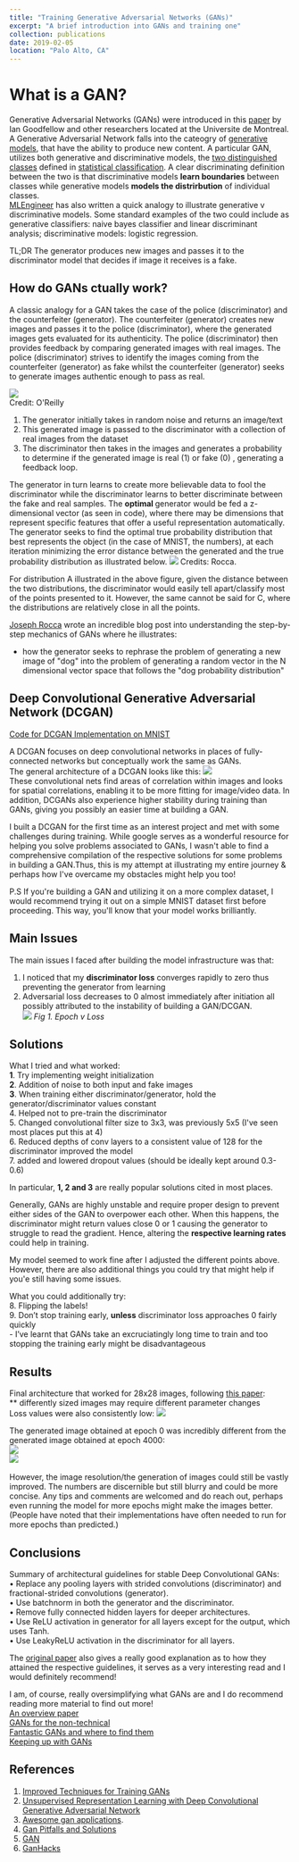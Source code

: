```yaml
---
title: "Training Generative Adversarial Networks (GANs)"
excerpt: "A brief introduction into GANs and training one"
collection: publications
date: 2019-02-05
location: "Palo Alto, CA"
---
```


# What is a GAN? 
Generative Adversarial Networks (GANs) were introduced in this [paper](https://arxiv.org/abs/1406.2661) by Ian Goodfellow and other researchers located at the Universite de Montreal. A Generative Adversarial Network falls into the cateogry of [generative models](https://en.wikipedia.org/wiki/Generative_model), that have the ability to produce new content. 
A particular GAN, utilizes both generative and discriminative models, the [two distinguished classes](http://papers.nips.cc/paper/2020-on-discriminative-vs-generative-classifiers-a-comparison-of-logistic-regression-and-naive-bayes.pdf) defined in [statistical classification](https://en.wikipedia.org/wiki/Generative_model).
A clear discriminating definition between the two is that discriminative models <b>learn boundaries</b> between classes 
while generative models <b>models the distrirbution</b> of individual classes. <br> 
[MLEngineer](https://medium.com/@mlengineer/generative-and-discriminative-models-af5637a66a3) has also written a quick analogy to illustrate generative v discriminative models. 
Some standard examples of the two could include as generative classifiers: naive bayes classifier and linear discriminant analysis; discriminative models: logistic regression. 

TL;DR The generator produces new images and passes it to the discriminator model that decides if image it receives is a fake. 

## How do GANs ctually work? 
A classic analogy for a GAN takes the case of the police (discriminator) and the counterfeiter (generator). The counterfeiter (generator) creates new images and passes it to the police (discriminator), where the generated images gets evaluated for its authenticity. The police (discriminator) then provides feedback by comparing generated images with real images. The police (discriminator) strives to identify the images coming from the counterfeiter (generator) as fake whilst the counterfeiter (generator) seeks to generate images authentic enough to pass as real. 

![](/images/gan_schema.png) <br>
Credit: O'Reilly <br>
1. The generator initially takes in random noise and returns an image/text
2. This generated image is passed to the discriminator with a collection of real images from the dataset
3. The discriminator then takes in the images and generates a probability to determine if the generated image is real (1) or fake (0) , generating a feedback loop. 

The generator in turn learns to create more believable data to fool the discriminator while the discriminator learns to better discriminate between the fake and real samples. 
The <b> optimal </b> generator would be fed a z-dimensional vector (as seen in code), where there may be dimensions that represent specific features that offer a useful representation automatically. The generator seeks to find the optimal true probability distribution that best represents the object (in the case of MNIST, the numbers), at each iteration minimizing the error distance between the generated and the true probability distribution as illustrated below. 
![](/images/distribution.jpeg)
Credits: Rocca.

For distribution A illustrated in the above figure, given the distance between the two distributions, the discriminator would easily tell apart/classify most of the points presented to it. However, the same cannot be said for C, where the distributions are relatively close in all the points. 

[Joseph Rocca](https://towardsdatascience.com/understanding-generative-adversarial-networks-gans-cd6e4651a29) wrote an incredible blog post into understanding the step-by-step mechanics of GANs where he illustrates: 
- how the generator seeks to rephrase the problem of generating a new image of "dog" into the problem of generating a random vector in the N dimensional vector space that follows the "dog probability distribution"

## Deep Convolutional Generative Adversarial Network (DCGAN) 
[Code for DCGAN Implementation on MNIST](https://github.com/kmualim/DCGAN-Keras-Implementation)

A DCGAN focuses on deep convolutional networks in places of fully-connected networks but conceptually work the same as GANs.
<br> The general architecture of a DCGAN looks like this: 
![](https://github.com/kmualim/DCGAN-Keras-Implementation/blob/master/files/dcgan-image.png) </br> 
These convolutional nets find areas of correlation within images and looks for spatial correlations, enabling it to be more fitting for image/video data.
In addition, DCGANs also experience higher stability during training than GANs, giving you possibly an easier time at building a GAN. 

I built a DCGAN for the first time as an interest project and met with some challenges during training. While google serves as a wonderful resource for helping you solve problems associated to GANs, 
I wasn't able to find a comprehensive compilation of the respective solutions for some problems in building a GAN.Thus, this is my attempt at illustrating my entire journey & perhaps how I've overcame my obstacles might help you too! 

P.S If you're building a GAN and utilizing it on a more complex dataset, I would recommend trying it out on a simple MNIST dataset first before proceeding. This way, you'll know that your model works brilliantly. 

## Main Issues
The main issues I faced after building the model infrastructure was that:
  1. I noticed that my <b>discriminator loss</b> converges rapidly to zero thus preventing the generator from learning
  2. Adversarial loss decreases to 0 almost immediately after initiation
all possibly attributed to the instability of building a GAN/DCGAN. <br> 
![](/images/gan-initialrun.png)
  <i> Fig 1. Epoch v Loss </i> 

## Solutions
What I tried and what worked: <br>
  <b>1</b>. Try implementing weight initialization <br>
  <b>2</b>. Addition of noise to both input and fake images <br>
  <b>3</b>. When training either discriminator/generator, hold the generator/discriminator values constant <br>
  4. Helped not to pre-train the discriminator <br>
  5. Changed convolutional filter size to 3x3, was previously 5x5 (I've seen most places put this at 4) <br>
  6. Reduced depths of conv layers to a consistent value of 128 for the discriminator improved the model <br>
  7. added and lowered dropout values (should be ideally kept around 0.3-0.6)
  
In particular, <b>1, 2 and 3</b> are really popular solutions cited in most places. 

Generally, GANs are highly unstable and require proper design to prevent either sides of the GAN to overpower each other. When this happens, the discriminator might return values close 0 or 1 causing the generator to struggle to read the gradient. Hence, altering the <b> respective learning rates </b> could help in training. 

My model seemed to work fine after I adjusted the different points above. 
However, there are also additional things you could try that might help if you'e still having some issues. 

What you could additionally try: <br>
  8. Flipping the labels!<br>
  9. Don’t stop training early, <b>unless</b> discriminator loss approaches 0 fairly quickly <br>
    - I’ve learnt that GANs take an excruciatingly long time to train and too stopping the training early might be disadvantageous <br>

## Results
Final architecture that worked for 28x28 images, following [this paper](https://arxiv.org/pdf/1511.06434.pdf): <br>
** differently sized images may require different parameter changes 
<br>
Loss values were also consistently low: 
![](/images/final-run.png) <br>

The generated image obtained at epoch 0 was incredibly different from the generated image obtained at epoch 4000: <br>
![](/images/origin-img.png) <br> 
![](/images/final-img.png) <br>
<br>
However, the image resolution/the generation of images could still be vastly improved. The numbers are discernible but still blurry and could be more concise. Any tips and comments are welcomed and do reach out, perhaps even running the model for more epochs might make the images better. (People have noted that their implementations have often needed to run for more epochs than predicted.)

## Conclusions
Summary of architectural guidelines for stable Deep Convolutional GANs: <br>
• Replace any pooling layers with strided convolutions (discriminator) and fractional-strided 
convolutions (generator). <br>
• Use batchnorm in both the generator and the discriminator. <br>
• Remove fully connected hidden layers for deeper architectures. <br>
• Use ReLU activation in generator for all layers except for the output, which uses Tanh. <br>
• Use LeakyReLU activation in the discriminator for all layers. <br>

The [original paper](https://arxiv.org/pdf/1511.06434.pdf) also gives a really good explanation as to how they attained the respective guidelines, it serves as a very interesting read and I would definitely recommend! 

I am, of course, really oversimplifying what GANs are and I do recommend reading more material to find out more! <br> 
[An overview paper](https://arxiv.org/abs/1710.07035) <br> 
[GANs for the non-technical](https://www.analyticsvidhya.com/blog/2017/06/introductory-generative-adversarial-networks-gans/) <br> 
[Fantastic GANs and where to find them](http://guimperarnau.com/blog/2017/03/Fantastic-GANs-and-where-to-find-them) <br> 
[Keeping up with GANs](https://medium.com/nurture-ai/keeping-up-with-the-gans-66e89343b46) 

## References 
1. [Improved Techniques for Training GANs](https://arxiv.org/pdf/1606.03498.pdf)
2. [Unsupervised Representation Learning with Deep Convolutional Generative Adversarial Network](https://arxiv.org/pdf/1511.06434.pdf)
3. [Awesome gan applications](https://github.com/nashory/gans-awesome-applications). 
4. [Gan Pitfalls and Solutions](https://medium.com/@utk.is.here/keep-calm-and-train-a-gan-pitfalls-and-tips-on-training-generative-adversarial-networks-edd529764aa)
5. [GAN](https://skymind.ai/wiki/generative-adversarial-network-gan) 
6. [GanHacks](https://github.com/soumith/ganhacks#13-add-noise-to-inputs-decay-over-time)
